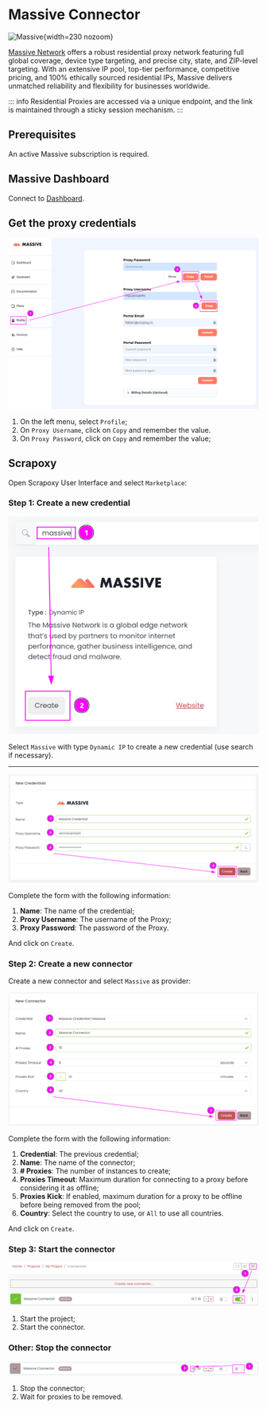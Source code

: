 # Massive Connector

![Massive](/assets/images/massive.svg){width=230 nozoom}

[Massive Network](/l/massive) offers a robust residential proxy network featuring full global coverage, 
device type targeting, and precise city, state, and ZIP-level targeting. 
With an extensive IP pool, top-tier performance, competitive pricing, and 100% ethically sourced residential IPs, 
Massive delivers unmatched reliability and flexibility for businesses worldwide.

::: info
Residential Proxies are accessed via a unique endpoint, and the link is maintained through a sticky session mechanism.
:::


## Prerequisites

An active Massive subscription is required.


## Massive Dashboard

Connect to [Dashboard](/l/massive-dashboard).


## Get the proxy credentials

![Massive Credentials](massive_credentials.png)

1. On the left menu, select `Profile`;
2. On `Proxy Username`, click on `Copy` and remember the value.
3. On `Proxy Password`, click on `Copy` and remember the value;


## Scrapoxy

Open Scrapoxy User Interface and select `Marketplace`:


### Step 1: Create a new credential

![Credential Select](spx_credential_select.png)

Select `Massive` with type `Dynamic IP` to create a new credential (use search if necessary).

---

![Credential Form](spx_credential_create.png)

Complete the form with the following information:

1. **Name**: The name of the credential;
2. **Proxy Username**: The username of the Proxy;
3. **Proxy Password**: The password of the Proxy.

And click on `Create`.


### Step 2: Create a new connector

Create a new connector and select `Massive` as provider:

![Connector Create](spx_connector_create.png)

Complete the form with the following information:
1. **Credential**: The previous credential;
2. **Name**: The name of the connector;
3. **# Proxies**: The number of instances to create;
4. **Proxies Timeout**: Maximum duration for connecting to a proxy before considering it as offline;
5. **Proxies Kick**: If enabled, maximum duration for a proxy to be offline before being removed from the pool;
6. **Country**: Select the country to use, or `All` to use all countries.

And click on `Create`.


### Step 3: Start the connector

![Connector Start](spx_connector_start.png)

1. Start the project;
2. Start the connector.


### Other: Stop the connector

![Connector Stop](spx_connector_stop.png)

1. Stop the connector;
2. Wait for proxies to be removed.
